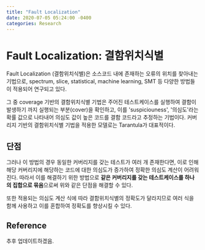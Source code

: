 ```yaml
---
title: "Fault Localization"
date: 2020-07-05 05:24:00 -0400
categories: Research
---
```

# Fault Localization: 결함위치식별

Fault Localization (결함위치식별)은 소스코드 내에 존재하는 오류의 위치를 찾아내는 기법으로, spectrum, slice, statistical, machine learning, SMT 등 다양한 방법들이 적용되어 연구되고 있다.

그 중 coverage 기반의 결함위치식별 기법은 주어진 테스트케이스를 실행하여 결함이 발생하기 까지 실행되는 부분(cover)을 확인하고, 이를 'suspiciouness', '의심도'라는 확률 값으로 나타내어 의심도 값이 높은 코드를 결함 코드라고 추정하는 기법이다. 커버리지 기반의 결함위치식별 기법을 적용한 모델로는 Tarantula가 대표적이다.

## 단점
그러나 이 방법의 경우 동일한 커버리지를 갖는 테스트가 여러 개 존재한다면, 이로 인해 해당 커버리지에 해당하는 코드에 대한 의심도가 증가하여 정확한 의심도 계산이 어려워진다. 따라서 이를 해결하기 위한 방법으로 **같은 커버리지를 갖는 테스트케이스를 하나의 집합으로 묶음**으로써 위와 같은 단점을 해결할 수 있다.

또한 적용되는 의심도 계산 식에 따라 결함위치식별의 정확도가 달라지므로 여러 식을 함께 사용하고 이를 혼합하여 정확도를 향상시킬 수 있다.

## Reference
추후 업데이트하겠음.
